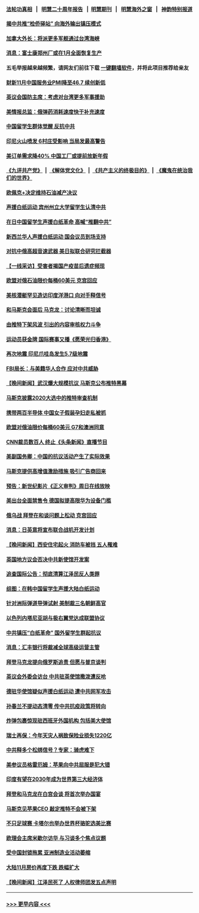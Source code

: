 #### [法轮功真相](https://github.com/gfw-breaker/truth/blob/master/README.md?t=0) &nbsp;&nbsp;|&nbsp;&nbsp; [明慧二十周年报告](https://github.com/gfw-breaker/mh-reports/blob/master/README.md?t=0) &nbsp;&nbsp;|&nbsp;&nbsp;[明慧期刊](https://github.com/gfw-breaker/mh-qikan) &nbsp;&nbsp;|&nbsp;&nbsp; [明慧海外之窗](https://github.com/gfw-breaker/mh-news/blob/master/README.md?t=0) &nbsp;&nbsp;|&nbsp;&nbsp; [神韵特别报道](https://github.com/gfw-breaker/mh-news/blob/master/shenyun.md?t=0)
#### [揭中共推“检侨驿站” 向海外输出镇压模式](../pages/nsc418/n13878090.md?t=12052250) 
#### [加拿大外长：将派更多军舰通过台湾海峡](../pages/nsc418/n13878860.md?t=12052250) 
#### [消息：富士康郑州厂或在1月全面恢复生产](../pages/nsc418/n13878800.md?t=12052250) 
#### 五毛举报越来越频繁，请网友们前往下载 [一键翻墙软件](https://github.com/gfw-breaker/ssr-accounts)，并将此项目推荐给亲友
#### [财新11月中国服务业PMI降至46.7 续创新低](../pages/nsc418/n13878711.md?t=12052250) 
#### [英议会国防主席：考虑对台湾更多军事援助](../pages/nsc418/n13878642.md?t=12052250) 
#### [美情报总监：俄弹药消耗速度快于补充速度](../pages/nsc418/n13878582.md?t=12052250) 
#### [中国留学生群体觉醒 反抗中共](../pages/nsc418/n13878453.md?t=12052250) 
#### [印尼火山喷发 6村庄受影响 当局发最高警告](../pages/nsc418/n13878551.md?t=12052250) 
#### [美订单需求降40% 中国工厂或提前放新年假](../pages/nsc418/n13878498.md?t=12052250) 
#### [《九评共产党》](https://github.com/begood0513/9ping.md/blob/master/README.md) &nbsp;|&nbsp; [《解体党文化》](../../../../jtdwh.md/blob/master/README.md)  &nbsp;|&nbsp; [《共产主义的终极目的》](../../../../gczydzjmd.md/blob/master/README.md) &nbsp;|&nbsp; [《魔鬼在统治我们的世界》](../../../../mgztzwmdsj.md/blob/master/README.md) 
#### [欧佩克+决定维持石油减产决议](../pages/nsc418/n13878445.md?t=12052250) 
#### [声援白纸运动 宾州州立大学留学生认清中共](../pages/nsc418/n13878143.md?t=12052250) 
#### [在日中国留学生声援白纸革命 高喊“推翻中共”](../pages/nsc418/n13878164.md?t=12052250) 
#### [新西兰华人声援白纸运动 国会议员到场支持](../pages/nsc418/n13878098.md?t=12052250) 
#### [对抗中俄高超音速武器 美日拟联合研究拦截器](../pages/nsc418/n13878095.md?t=12052250) 
#### [【一线采访】受害者揭国产疫苗后遗症频现](../pages/nsc418/n13877939.md?t=12052250) 
#### [欧盟对俄石油限价每桶60美元 克宫回应](../pages/nsc418/n13878052.md?t=12052250) 
#### [美核潜艇罕见造访印度洋港口 向对手释信号](../pages/nsc418/n13878029.md?t=12052250) 
#### [和马斯克会面后 马克龙：讨论清晰而坦诚](../pages/nsc418/n13877961.md?t=12052250) 
#### [由推特下架风波 引出的内容审核权力斗争](../pages/nsc418/n13878019.md?t=12052250) 
#### [运动员获金牌 国际赛事又播《愿荣光归香港》](../pages/nsc418/n13877945.md?t=12052250) 
#### [再次地震 印尼爪哇岛发生5.7级地震](../pages/nsc418/n13877944.md?t=12052250) 
#### [FBI局长：与美籍华人合作 应对中共威胁](../pages/nsc418/n13877934.md?t=12052250) 
#### [【晚间新闻】武汉爆大规模抗议 马斯克公布推特黑幕](../pages/nsc418/n13877931.md?t=12052250) 
#### [马斯克披露2020大选中的推特审查机制](../pages/nsc418/n13877927.md?t=12052250) 
#### [携带两百半导体 中国女子假装孕妇走私被抓](../pages/nsc418/n13877878.md?t=12052250) 
#### [欧盟对俄油限价每桶60美元 G7和澳洲同意](../pages/nsc418/n13877760.md?t=12052250) 
#### [CNN裁员数百人 终止《头条新闻》直播节目](../pages/nsc418/n13877643.md?t=12052250) 
#### [美副国务卿：中国的抗议活动产生了实际效果](../pages/nsc418/n13877653.md?t=12052250) 
#### [马斯克提供高增值激励措施 吸引广告商回来](../pages/nsc418/n13877597.md?t=12052250) 
#### [预告：新世纪影片《正义审判》周日在线放映](../pages/nsc418/n13877631.md?t=12052250) 
#### [美出台全面禁售令 德国拟提高限华为设备门槛](../pages/nsc418/n13877585.md?t=12052250) 
#### [俄乌战 拜登在和谈问题上松动 克宫回应](../pages/nsc418/n13877463.md?t=12052250) 
#### [消息：日英意将宣布联合战机开发计划](../pages/nsc418/n13877377.md?t=12052250) 
#### [【晚间新闻】西安住宅起火 消防车被挡 五人罹难](../pages/nsc418/n13877357.md?t=12052250) 
#### [英国地方议会否决中共新使馆开发案](../pages/nsc418/n13877280.md?t=12052250) 
#### [追查国际公告：彻底清算江泽民反人类罪](../pages/nsc418/n13877248.md?t=12052250) 
#### [组图：在韩中国留学生声援大陆白纸运动](../pages/nsc418/n13877125.md?t=12052250) 
#### [针对洲际弹道导弹试射 美制裁三名朝鲜高官](../pages/nsc418/n13876955.md?t=12052250) 
#### [以色列内塔尼亚胡与极右翼党达成联盟协议](../pages/nsc418/n13877005.md?t=12052250) 
#### [中共镇压“白纸革命” 国外留学生群起抗议](../pages/nsc418/n13876615.md?t=12052250) 
#### [消息：汇丰银行将裁减全球高级运营主管](../pages/nsc418/n13876898.md?t=12052250) 
#### [拜登马克龙提向俄罗斯追责 但愿与普京谈判](../pages/nsc418/n13876932.md?t=12052250) 
#### [英议会外委会访台 中共驻英使馆撒泼遭反呛](../pages/nsc418/n13876914.md?t=12052250) 
#### [德驻华使馆疑似声援白纸运动 遭中共网军攻击](../pages/nsc418/n13876887.md?t=12052250) 
#### [孙春兰不提动态清零 传中共抗疫政策将转向](../pages/nsc418/n13876861.md?t=12052250) 
#### [炸弹包裹惊现驻西班牙外国机构 包括美大使馆](../pages/nsc418/n13876723.md?t=12052250) 
#### [瑞士再保：今年天灾人祸致保险业损失1220亿](../pages/nsc418/n13876878.md?t=12052250) 
#### [中共释多个松绑信号？专家：骑虎难下](../pages/nsc418/n13876891.md?t=12052250) 
#### [美参议员格雷厄姆：苹果向中共屈服是犯大错](../pages/nsc418/n13876862.md?t=12052250) 
#### [印度有望在2030年成为世界第三大经济体](../pages/nsc418/n13876867.md?t=12052250) 
#### [拜登和马克龙在白宫会谈 将首次举办国宴](../pages/nsc418/n13876725.md?t=12052250) 
#### [马斯克见苹果CEO 敲定推特不会被下架](../pages/nsc418/n13876640.md?t=12052250) 
#### [不只足球赛 卡塔尔也举办世界杯骆驼选美比赛](../pages/nsc418/n13876645.md?t=12052250) 
#### [欧理会主席米歇尔访华 与习谈多个焦点议题](../pages/nsc418/n13876726.md?t=12052250) 
#### [受中国封锁拖累 亚洲制造业活动萎缩](../pages/nsc418/n13876626.md?t=12052250) 
#### [大陆11月房价再度下跌 跌幅扩大](../pages/nsc418/n13876559.md?t=12052250) 
#### [【晚间新闻】江泽民死了 人权律师团发五点声明](../pages/nsc418/n13876603.md?t=12052250) 

----
#### [ >>> 更早内容 <<< ](../indexes/nsc418-earlier.md)
